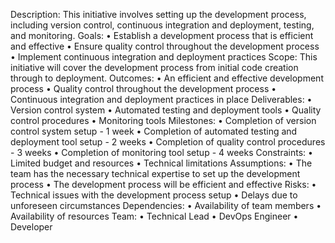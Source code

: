 Description: This initiative involves setting up the development process, including version control, continuous integration and deployment, testing, and monitoring.
Goals:
•	Establish a development process that is efficient and effective
•	Ensure quality control throughout the development process
•	Implement continuous integration and deployment practices
Scope: This initiative will cover the development process from initial code creation through to deployment.
Outcomes:
•	An efficient and effective development process
•	Quality control throughout the development process
•	Continuous integration and deployment practices in place
Deliverables:
•	Version control system
•	Automated testing and deployment tools
•	Quality control procedures
•	Monitoring tools
Milestones:
•	Completion of version control system setup - 1 week
•	Completion of automated testing and deployment tool setup - 2 weeks
•	Completion of quality control procedures - 3 weeks
•	Completion of monitoring tool setup - 4 weeks
Constraints:
•	Limited budget and resources
•	Technical limitations
Assumptions:
•	The team has the necessary technical expertise to set up the development process
•	The development process will be efficient and effective
Risks:
•	Technical issues with the development process setup
•	Delays due to unforeseen circumstances
Dependencies:
•	Availability of team members
•	Availability of resources
Team:
•	Technical Lead
•	DevOps Engineer
•	Developer
